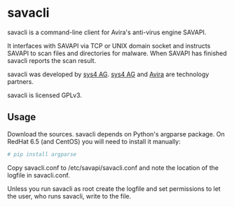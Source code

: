 # savacli                                                                                                   
savacli is a command-line client for Avira's anti-virus engine SAVAPI.

It interfaces with SAVAPI via TCP or UNIX domain socket and instructs SAVAPI to scan files and directories for malware. When SAVAPI has finished savacli reports the scan result.

savacli was developed by [sys4 AG](https://sys4.de). [sys4 AG](https://sys4.de) and [Avira](https://www.avira.com) are technology partners.

savacli is licensed GPLv3.

## Usage

Download the sources. savacli depends on Python's argparse package. On RedHat 6.5 (and CentOS) you will need to install it manually:

``` sh
# pip install argparse
```

Copy savacli.conf to /etc/savapi/savacli.conf and note the location of the logfile in savacli.conf.

Unless you run savacli as root create the logfile and set permissions to let the user, who runs savacli, write to the file.

